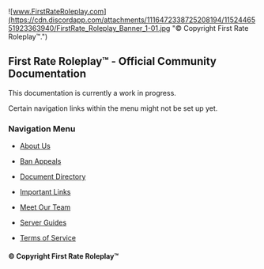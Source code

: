 ![www.FirstRateRoleplay.com](https://cdn.discordapp.com/attachments/1116472338725208194/1152446551923363940/FirstRate_Roleplay_Banner_1-01.jpg "© Copyright First Rate Roleplay™.")
## First Rate Roleplay™ - Official Community Documentation
This documentation is currently a work in progress. 

Certain navigation links within the menu might not be set up yet. 


### Navigation Menu
  
- [About Us](https://docs.FirstRateRoleplay.com/community/AboutUs.html)

- [Ban Appeals](https://docs.FirstRateRoleplay.com/community/BanAppeals.html)

- [Document Directory](https://docs.FirstRateRoleplay.com/community/Document-Directory.html)

- [Important Links](https://docs.FirstRateRoleplay.com/community/ImportantLinks.html)

- [Meet Our Team](https://docs.FirstRateRoleplay.com/community/Team.html)

- [Server Guides](https://docs.FirstRateRoleplay.com/server-guides/About-Guides.html)

- [Terms of Service](https://docs.FirstRateRoleplay.com/community/Terms-Of-Service.html)


#### © Copyright First Rate Roleplay™
